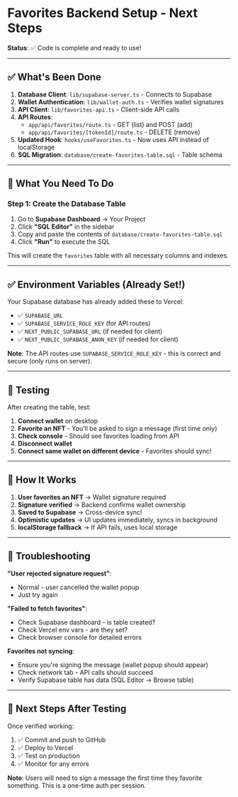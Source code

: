 # Favorites Backend Setup - Next Steps

**Status**: ✅ Code is complete and ready to use!

---

## ✅ What's Been Done

1. **Database Client**: `lib/supabase-server.ts` - Connects to Supabase
2. **Wallet Authentication**: `lib/wallet-auth.ts` - Verifies wallet signatures
3. **API Client**: `lib/favorites-api.ts` - Client-side API calls
4. **API Routes**:
   - `app/api/favorites/route.ts` - GET (list) and POST (add)
   - `app/api/favorites/[tokenId]/route.ts` - DELETE (remove)
5. **Updated Hook**: `hooks/useFavorites.ts` - Now uses API instead of localStorage
6. **SQL Migration**: `database/create-favorites-table.sql` - Table schema

---

## 🔧 What You Need To Do

### Step 1: Create the Database Table

1. Go to **Supabase Dashboard** → Your Project
2. Click **"SQL Editor"** in the sidebar
3. Copy and paste the contents of `database/create-favorites-table.sql`
4. Click **"Run"** to execute the SQL

This will create the `favorites` table with all necessary columns and indexes.

---

## ✅ Environment Variables (Already Set!)

Your Supabase database has already added these to Vercel:
- ✅ `SUPABASE_URL`
- ✅ `SUPABASE_SERVICE_ROLE_KEY` (for API routes)
- ✅ `NEXT_PUBLIC_SUPABASE_URL` (if needed for client)
- ✅ `NEXT_PUBLIC_SUPABASE_ANON_KEY` (if needed for client)

**Note**: The API routes use `SUPABASE_SERVICE_ROLE_KEY` - this is correct and secure (only runs on server).

---

## 🧪 Testing

After creating the table, test:

1. **Connect wallet** on desktop
2. **Favorite an NFT** - You'll be asked to sign a message (first time only)
3. **Check console** - Should see favorites loading from API
4. **Disconnect wallet**
5. **Connect same wallet on different device** - Favorites should sync!

---

## 🔄 How It Works

1. **User favorites an NFT** → Wallet signature required
2. **Signature verified** → Backend confirms wallet ownership
3. **Saved to Supabase** → Cross-device sync!
4. **Optimistic updates** → UI updates immediately, syncs in background
5. **localStorage fallback** → If API fails, uses local storage

---

## 🐛 Troubleshooting

**"User rejected signature request"**:
- Normal - user cancelled the wallet popup
- Just try again

**"Failed to fetch favorites"**:
- Check Supabase dashboard - is table created?
- Check Vercel env vars - are they set?
- Check browser console for detailed errors

**Favorites not syncing**:
- Ensure you're signing the message (wallet popup should appear)
- Check network tab - API calls should succeed
- Verify Supabase table has data (SQL Editor → Browse table)

---

## 📝 Next Steps After Testing

Once verified working:
1. ✅ Commit and push to GitHub
2. ✅ Deploy to Vercel
3. ✅ Test on production
4. ✅ Monitor for any errors

**Note**: Users will need to sign a message the first time they favorite something. This is a one-time auth per session.

